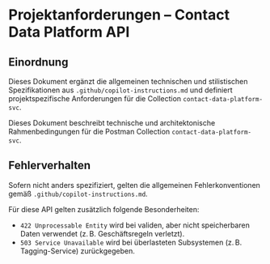 # Projektanforderungen – Contact Data Platform API

## Einordnung

Dieses Dokument ergänzt die allgemeinen technischen und stilistischen Spezifikationen aus `.github/copilot-instructions.md` und definiert projektspezifische Anforderungen für die Collection `contact-data-platform-svc`.

Dieses Dokument beschreibt technische und architektonische Rahmenbedingungen für die Postman Collection `contact-data-platform-svc`.

## Fehlerverhalten

Sofern nicht anders spezifiziert, gelten die allgemeinen Fehlerkonventionen gemäß `.github/copilot-instructions.md`.

Für diese API gelten zusätzlich folgende Besonderheiten:

- `422 Unprocessable Entity` wird bei validen, aber nicht speicherbaren Daten verwendet (z. B. Geschäftsregeln verletzt).
- `503 Service Unavailable` wird bei überlasteten Subsystemen (z. B. Tagging-Service) zurückgegeben.
